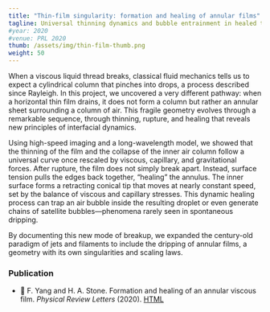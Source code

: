 ```yaml
---
title: "Thin-film singularity: formation and healing of annular films"
tagline: Universal thinning dynamics and bubble entrainment in healed threads
#year: 2020
#venue: PRL 2020
thumb: /assets/img/thin-film-thumb.png
weight: 50
---
```


When a viscous liquid thread breaks, classical fluid mechanics tells us 
to expect a cylindrical column that pinches into drops, a process described since Rayleigh. 
In this project, we uncovered a very different pathway: when a horizontal thin film drains, 
it does not form a  column but rather an annular sheet surrounding a column of air. 
This fragile geometry evolves through a remarkable sequence, through thinning, rupture, and healing
that reveals new principles of interfacial dynamics.

Using high-speed imaging and a long-wavelength model, 
we showed that the thinning of the film and the collapse of the inner air column follow a universal 
curve once rescaled by viscous, capillary, and gravitational forces. 
After rupture, the film does not simply break apart. Instead, surface tension pulls the edges back together, 
“healing” the annulus. The inner surface forms a retracting conical tip that moves at nearly 
constant speed, set by the balance of viscous and capillary stresses. This dynamic healing process can 
trap an air bubble inside the resulting droplet or even generate chains of satellite bubbles—phenomena rarely 
seen in spontaneous dripping.

By documenting this new mode of breakup, we expanded the century-old paradigm of jets and filaments to 
include the dripping of annular films, a geometry with its own singularities and scaling laws. 

### Publication
- 📄 F. Yang and  H. A. Stone. Formation and healing of an annular viscous film. 
*Physical Review Letters* (2020). [HTML](https://journals.aps.org/prl/abstract/10.1103/PhysRevLett.124.224501)
